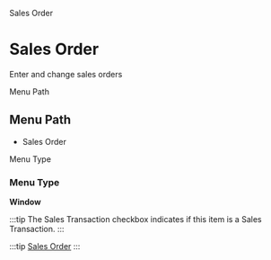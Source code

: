 
Sales Order
# Sales Order


Enter and change sales orders

Menu Path
## Menu Path



- Sales Order

Menu Type
### Menu Type

**Window**

:::tip
The Sales Transaction checkbox indicates if this item is a Sales Transaction.
:::

:::tip
[Sales Order](functional-guide/window/window-sales-order.md)
:::